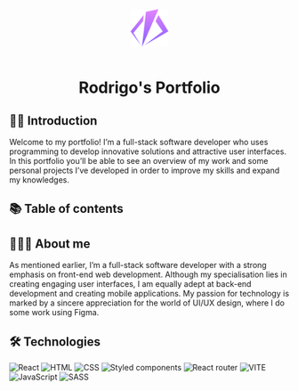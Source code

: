 <div align="center">
  <img src="./public/Logo.svg" height="68px" width="68px" alt="portfolio logo" align="center"/>
</div>

<br/>

<h1 align="center">Rodrigo's Portfolio</h1>

## 👋🏽 Introduction

Welcome to my portfolio! I’m a full-stack software developer who uses programming to develop innovative solutions and attractive user interfaces. In this portfolio you’ll be able to see an overview of my work and some personal projects I’ve developed in order to improve my skills and expand my knowledges.

## 📚 Table of contents



## 👨🏽‍💻 About me

As mentioned earlier, I’m a full-stack software developer with a strong emphasis on front-end web development. Although my specialisation lies in creating engaging user interfaces, I am equally adept at back-end development and creating mobile applications. My passion for technology is marked by a sincere appreciation for the world of UI/UX design, where I do some work using Figma.

## 🛠 Technologies

<div>
  <img src="https://img.shields.io/badge/react-%2320232a.svg?style=for-the-badge&logo=react&logoColor=%2361DAFB" alt="React">
  <img src="https://img.shields.io/badge/html5-%23E34F26.svg?style=for-the-badge&logo=html5&logoColor=white" alt="HTML">
  <img src="https://img.shields.io/badge/css3-%231572B6.svg?style=for-the-badge&logo=css3&logoColor=white" alt="CSS">
  <img src="https://img.shields.io/badge/styled--components-DB7093?style=for-the-badge&logo=styled-components&logoColor=white" alt="Styled components">
  <img src="https://img.shields.io/badge/React_Router-CA4245?style=for-the-badge&logo=react-router&logoColor=white" alt="React router">
  <img src="https://img.shields.io/badge/vite-%23646CFF.svg?style=for-the-badge&logo=vite&logoColor=white" alt="VITE">
  <img src="https://img.shields.io/badge/javascript-%23323330.svg?style=for-the-badge&logo=javascript&logoColor=%23F7DF1E" alt="JavaScript">
  <img src="https://img.shields.io/badge/SASS-hotpink.svg?style=for-the-badge&logo=SASS&logoColor=white" alt="SASS">
</div>